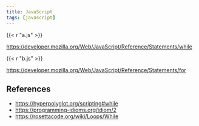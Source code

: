 ```yaml
---
title: JavaScript
tags: [javascript]
---
```


{{< r "a.js" >}}

<https://developer.mozilla.org/Web/JavaScript/Reference/Statements/while>

{{< r "b.js" >}}

<https://developer.mozilla.org/Web/JavaScript/Reference/Statements/for>

## References

- <https://hyperpolyglot.org/scripting#while>
- <https://programming-idioms.org/idiom/2>
- <https://rosettacode.org/wiki/Loops/While>
